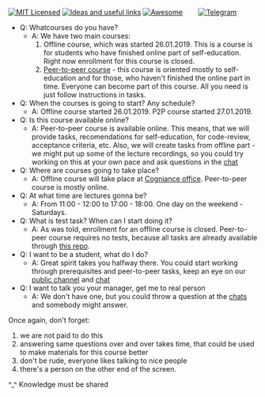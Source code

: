 [![MIT Licensed][icon-mit]][license]
[![Ideas and useful links][icon-ideas]][ideas]
[![Awesome][icon-awesome]][awesome]
&nbsp;&nbsp;&nbsp;&nbsp;&nbsp;&nbsp;
[![Telegram][icon-chat]][chat]

- Q: Whatcourses do you have?
  + A: We have two main courses:
    1. Offline course, which was started 26.01.2019. This is a course is for students who have finished online part of self-education. Right now enrollment for this course is closed.
    2. [Peer-to-peer course](https://github.com/kottans/frontend/issues/227) - this course is oriented mostly to self-education and for those, who haven't finished the online part in time. Everyone can become part of this course. All you need is just follow instructions in tasks.
- Q: When the courses is going to start? Any schedule?
  + A: Offline course started 26.01.2019. P2P course started 27.01.2019.
- Q: Is this course available online?
  + A: Peer-to-peer course is available online. This means, that we will provide tasks, recomendations for self-education, for code-review, acceptance criteria, etc. Also, we will create tasks from offline part - we might put up some of the lecture recordings, so you could try working on this at your own pace and ask questions in the [chat]
- Q: Where are courses going to take place?
  + A: Offline course will take place at [Cogniance office](https://goo.gl/maps/cVxLSCpWPUB2). Peer-to-peer course is mostly online.
- Q: At what time are lectures gonna be?
  + A: From 11:00 - 12:00 to 17:00 - 18:00. One day on the weekend - Saturdays.
- Q: What is test task? When can I start doing it?
  + A: As was told, enrollment for an offline course is closed. Peer-to-peer course requires no tests, because all tasks are already available through [this repo](https://github.com/kottans/frontend#ready).
- Q: I want to be a student, what do I do?
  + A: Great spirit takes you halfway there. You could start working through prerequisites and peer-to-peer tasks, keep an eye on our [public channel](https://twitter.com/kottans_org) and [chat]
- Q: I want to talk you your manager, get me to real person
  + A: We don't have one, but you could throw a question at the [chats](https://github.com/kottans/frontend#chats) and somebody might answer.

Once again, don't forget:
1) we are not paid to do this
2) answering same questions over and over takes time, that could be used to make materials for this course better
3) don't be rude, everyone likes talking to nice people
4) there's a person on the other end of the screen.

^_^ Knowledge must be shared
  
[icon-chat]: https://img.shields.io/badge/chat-on%20telegram-blue.svg
[icon-mit]: https://img.shields.io/badge/license-MIT-blue.svg
[icon-ideas]: https://img.shields.io/badge/google--doc-ideas-ff69b4.svg
[icon-awesome]: https://cdn.rawgit.com/sindresorhus/awesome/d7305f38d29fed78fa85652e3a63e154dd8e8829/media/badge.svg

[license]: https://github.com/Kottans/web/blob/master/LICENSE.md
[awesome]: https://github.com/sindresorhus/awesome#front-end-development
[ideas]: https://docs.google.com/spreadsheets/d/1bZJhYjK3VHOS2HmQb2Fs4aHfEBt8mp1F09j9nEEDaqE/edit#gid=818017811
[chat]: https://t.me/joinchat/CX8EF1JmLm9IM6J6oy2U7Q
